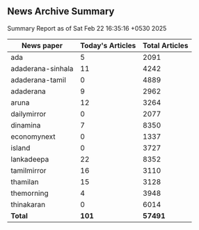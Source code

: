 <!-- @format -->
## News Archive Summary

Summary Report as of Sat Feb 22 16:35:16 +0530 2025

| News paper         | Today's Articles | Total Articles |
|--------------------|------------------|----------------|
| ada               | 5          | 2091        |
| adaderana-sinhala               | 11          | 4242        |
| adaderana-tamil               | 0          | 4889        |
| adaderana               | 9          | 2962        |
| aruna               | 12          | 3264        |
| dailymirror               | 0          | 2077        |
| dinamina               | 7          | 8350        |
| economynext               | 0          | 1337        |
| island               | 0          | 3727        |
| lankadeepa               | 22          | 8352        |
| tamilmirror               | 16          | 3110        |
| thamilan               | 15          | 3128        |
| themorning               | 4          | 3948        |
| thinakaran               | 0          | 6014        |
| **Total**          | **101**      | **57491** |

